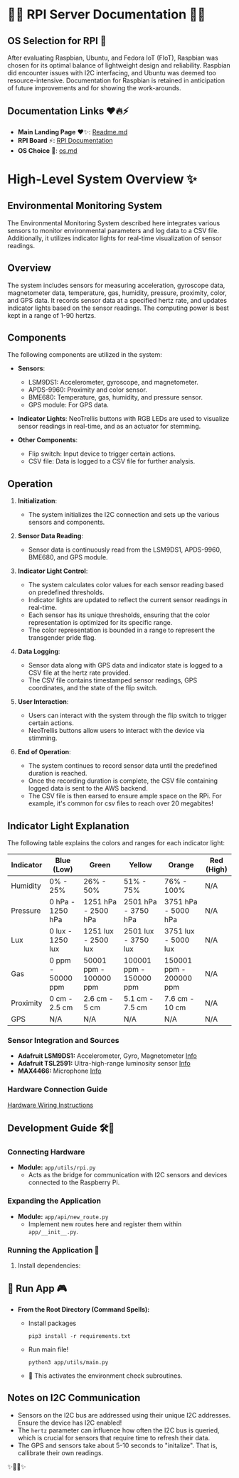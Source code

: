 # 🌈🤖 RPI Server Documentation 🌟🔧

## OS Selection for RPI 🌟

After evaluating Raspbian, Ubuntu, and Fedora IoT (FIoT), Raspbian was chosen for its optimal balance of lightweight design and reliability. Raspbian did encounter issues with I2C interfacing, and Ubuntu was deemed too resource-intensive. Documentation for Raspbian is retained in anticipation of future improvements and for showing the work-arounds.

## Documentation Links ❤️🔥⚡

- **Main Landing Page** ❤️✨: [Readme.md](https://github.com/LilaShiba/third_wave/blob/main/readme.md)
- **RPI Board** ⚡: [RPI Documentation](https://github.com/LilaShiba/third_wave/blob/main/board_readme.md)
- **OS Choice** 🌟: [os.md](https://github.com/LilaShiba/third_wave/blob/main/os.md)

# High-Level System Overview ✨

## Environmental Monitoring System

The Environmental Monitoring System described here integrates various sensors to monitor environmental parameters and log data to a CSV file. Additionally, it utilizes indicator lights for real-time visualization of sensor readings.

## Overview

The system includes sensors for measuring acceleration, gyroscope data, magnetometer data, temperature, gas, humidity, pressure, proximity, color, and GPS data. It records sensor data at a specified hertz rate, and updates indicator lights based on the sensor readings. The computing power is best kept in a range of 1-90 hertzs.

## Components

The following components are utilized in the system:

- **Sensors**:
  - LSM9DS1: Accelerometer, gyroscope, and magnetometer.
  - APDS-9960: Proximity and color sensor.
  - BME680: Temperature, gas, humidity, and pressure sensor.
  - GPS module: For GPS data.

- **Indicator Lights**: NeoTrellis buttons with RGB LEDs are used to visualize sensor readings in real-time, and as an actuator for stemming.

- **Other Components**:
  - Flip switch: Input device to trigger certain actions.
  - CSV file: Data is logged to a CSV file for further analysis.

## Operation

1. **Initialization**:
   - The system initializes the I2C connection and sets up the various sensors and components.

2. **Sensor Data Reading**:
   - Sensor data is continuously read from the LSM9DS1, APDS-9960, BME680, and GPS module.

3. **Indicator Light Control**:
   - The system calculates color values for each sensor reading based on predefined thresholds.
   - Indicator lights are updated to reflect the current sensor readings in real-time.
   - Each sensor has its unique thresholds, ensuring that the color representation is optimized for its specific range.
   - The color representation is bounded in a range to represent the transgender pride flag.

4. **Data Logging**:
   - Sensor data along with GPS data and indicator state is logged to a CSV file at the hertz rate provided.
   - The CSV file contains timestamped sensor readings, GPS coordinates, and the state of the flip switch.

5. **User Interaction**:
   - Users can interact with the system through the flip switch to trigger certain actions.
   - NeoTrellis buttons allow users to interact with the device via stimming.

6. **End of Operation**:
   - The system continues to record sensor data until the predefined duration is reached.
   - Once the recording duration is complete, the CSV file containing logged data is sent to the AWS backend.
   - The CSV file is then earsed to ensure ample space on the RPi. For example, it's common for csv files to reach over 20 megabites!

## Indicator Light Explanation

The following table explains the colors and ranges for each indicator light:

| Indicator  | Blue (Low)       | Green        | Yellow       | Orange       | Red (High)   |
| ---------- | ---------------- | ------------ | ------------ | ------------ | ------------ |
| Humidity   | 0% - 25%         | 26% - 50%    | 51% - 75%    | 76% - 100%   | N/A          |
| Pressure   | 0 hPa - 1250 hPa | 1251 hPa - 2500 hPa | 2501 hPa - 3750 hPa | 3751 hPa - 5000 hPa | N/A |
| Lux        | 0 lux - 1250 lux | 1251 lux - 2500 lux | 2501 lux - 3750 lux | 3751 lux - 5000 lux | N/A |
| Gas        | 0 ppm - 50000 ppm | 50001 ppm - 100000 ppm | 100001 ppm - 150000 ppm | 150001 ppm - 200000 ppm | N/A |
| Proximity  | 0 cm - 2.5 cm    | 2.6 cm - 5 cm| 5.1 cm - 7.5 cm| 7.6 cm - 10 cm| N/A          |
| GPS        | N/A              | N/A          | N/A          | N/A          | N/A          |


### Sensor Integration and Sources

- **Adafruit LSM9DS1:** Accelerometer, Gyro, Magnetometer [Info](https://learn.adafruit.com/adafruit-lsm9ds1-accelerometer-plus-gyro-plus-magnetometer-9-dof-breakout/pinouts)
- **Adafruit TSL2591:** Ultra-high-range luminosity sensor [Info](https://learn.adafruit.com/adafruit-tsl2591)
- **MAX4466:** Microphone [Info](https://learn.adafruit.com/adafruit-tsl2591)

### Hardware Connection Guide

[Hardware Wiring Instructions](https://www.circuito.io/app?components=639,9443,44359,200000,779831)

## Development Guide 🛠🧰

### Connecting Hardware

- **Module:** `app/utils/rpi.py`
  - Acts as the bridge for communication with I2C sensors and devices connected to the Raspberry Pi.

### Expanding the Application

- **Module:** `app/api/new_route.py`
  - Implement new routes here and register them within `app/__init__.py`.

### Running the Application 🚀

1. Install dependencies:

## 🚀 Run App 🎮

- **From the Root Directory (Command Spells):**

  - Install packages

    ```
    pip3 install -r requirements.txt
    ```
  
  - Run main file!

    ```
    python3 app/utils/main.py
    ```

  - 🌟 This activates the environment check subroutines.


## Notes on I2C Communication

- Sensors on the I2C bus are addressed using their unique I2C addresses. Ensure the device has I2C enabled! 
- The `hertz` parameter can influence how often the I2C bus is queried, which is crucial for sensors that require time to refresh their data.
- The GPS and sensors take about 5-10 seconds to "initalize". That is, callibrate their own readings.

✨🧙‍♀️✨
